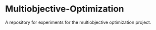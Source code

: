 # Multiobjective-Optimization

A repository for experiments for the multiobjective optimization project. 
